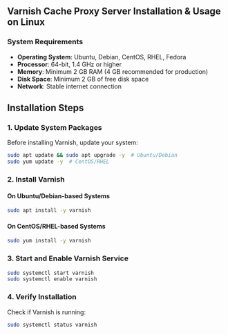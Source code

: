 ## Varnish Cache Proxy Server Installation & Usage on Linux

### **System Requirements**

- **Operating System**: Ubuntu, Debian, CentOS, RHEL, Fedora
- **Processor**: 64-bit, 1.4 GHz or higher
- **Memory**: Minimum 2 GB RAM (4 GB recommended for production)
- **Disk Space**: Minimum 2 GB of free disk space
- **Network**: Stable internet connection


## **Installation Steps**

### **1. Update System Packages**
Before installing Varnish, update your system:

```bash
sudo apt update && sudo apt upgrade -y  # Ubuntu/Debian
sudo yum update -y  # CentOS/RHEL
```

### **2. Install Varnish**
#### **On Ubuntu/Debian-based Systems**
```bash
sudo apt install -y varnish
```

#### **On CentOS/RHEL-based Systems**
```bash
sudo yum install -y varnish
```

### **3. Start and Enable Varnish Service**

```bash
sudo systemctl start varnish
sudo systemctl enable varnish
```

### **4. Verify Installation**
Check if Varnish is running:
```bash
sudo systemctl status varnish
```